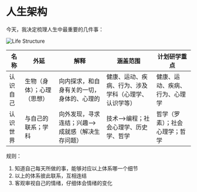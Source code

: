 # 人生架构

今天，我决定梳理人生中最重要的几件事：

![Life Structure](https://cdn.jsdelivr.net/gh/tianheg/static@main/img/life-structure.png)

名称 | 外延 | 解释 | 涵盖范围 | 计划研学重点
--- | --- | --- | --- | ---
认识自己 | 生物（身体）；心理（思想） | 向内探求，和自身有关的一切，身体的、心理的 | 健康、运动、疾病、行为、涉及学科（心理学、认识学等） | 健康、运动、疾病、行为、心理学
认识世界 | 与自己的联系；学科 | 向外发现，寻求连结；兴趣-->成就感（解决生存问题） | 技术-->编程；社会心理学、历史学、哲学 | 哲学（罗素）；社会心理学；哲学

规则：

1. 知道自己每天所做的事，能够对应以上体系哪一个细节
2. 以上的体系彼此联系，互相连结
3. 客观审视自己的情绪，仔细体会情绪的变化
